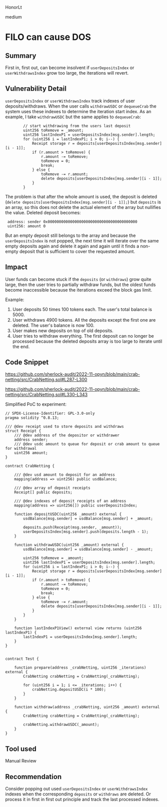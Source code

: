 HonorLt

medium

# FILO can cause DOS

## Summary
First in, first out, can become insolvent if ```userDepositsIndex``` or ```userWithdrawsIndex``` grow too large, the iterations will revert.

## Vulnerability Detail
```userDepositsIndex``` or ```userWithdrawsIndex``` track indexes of user deposits/withdraws. When the user calls ```withdrawUSDC``` or ```dequeueCrab``` the system uses these indexes to determine the iteration start index. As an example, I take ```withdrawUSDC``` but the same applies to ```dequeueCrab```:
```solidity
        // start withdrawing from the users last deposit
        uint256 toRemove = _amount;
        uint256 lastIndexP1 = userDepositsIndex[msg.sender].length;
        for (uint256 i = lastIndexP1; i > 0; i--) {
            Receipt storage r = deposits[userDepositsIndex[msg.sender][i - 1]];
            if (r.amount > toRemove) {
                r.amount -= toRemove;
                toRemove = 0;
                break;
            } else {
                toRemove -= r.amount;
                delete deposits[userDepositsIndex[msg.sender][i - 1]];
            }
        }
```

The problem is that after the whole amount is used, the deposit is deleted (```delete deposits[userDepositsIndex[msg.sender][i - 1]];```) but ```deposits``` is an array, so this does not delete the actual element of the array but nullifies the value. Deleted deposit becomes:
```solidity
 address: sender 0x0000000000000000000000000000000000000000
 uint256: amount 0
```
But an empty deposit still belongs to the array and because the ```userDepositsIndex``` is not popped, the next time it will iterate over the same empty deposits again and delete it again and again until it finds a non-empty deposit that is sufficient to cover the requested amount.

## Impact
User funds can become stuck if the ```deposits``` (or ```withdraws```) grow quite large, then the user tries to partially withdraw funds, but the oldest funds become inaccessible because the iterations exceed the block gas limit.

Example:
1) User deposits 50 times 100 tokens each. The user's total balance is 5000.
2) User withdraws 4900 tokens. All the deposits except the first one are deleted. The user's balance is now 100.
3) User makes new deposits on top of old deposits.
4) User tries to withdraw everything. The first deposit can no longer be processed because the deleted deposits array is too large to iterate until the end.

## Code Snippet

https://github.com/sherlock-audit/2022-11-opyn/blob/main/crab-netting/src/CrabNetting.sol#L287-L300

https://github.com/sherlock-audit/2022-11-opyn/blob/main/crab-netting/src/CrabNetting.sol#L330-L343

Simplified PoC to experiment:
```solidity
// SPDX-License-Identifier: GPL-3.0-only
pragma solidity ^0.8.13;

/// @dev receipt used to store deposits and withdraws
struct Receipt {
    /// @dev address of the depositor or withdrawer
    address sender;
    /// @dev usdc amount to queue for deposit or crab amount to queue for withdrawal
    uint256 amount;
}

contract CrabNetting {

    /// @dev usd amount to deposit for an address
    mapping(address => uint256) public usdBalance;

    /// @dev array of deposit receipts
    Receipt[] public deposits;

    /// @dev indexes of deposit receipts of an address
    mapping(address => uint256[]) public userDepositsIndex;

    function depositUSDC(uint256 _amount) external {
        usdBalance[msg.sender] = usdBalance[msg.sender] + _amount;

        deposits.push(Receipt(msg.sender, _amount));
        userDepositsIndex[msg.sender].push(deposits.length - 1);
    }

    function withdrawUSDC(uint256 _amount) external {
        usdBalance[msg.sender] = usdBalance[msg.sender] - _amount;

        uint256 toRemove = _amount;
        uint256 lastIndexP1 = userDepositsIndex[msg.sender].length;
        for (uint256 i = lastIndexP1; i > 0; i--) {
            Receipt storage r = deposits[userDepositsIndex[msg.sender][i - 1]];
            if (r.amount > toRemove) {
                r.amount -= toRemove;
                toRemove = 0;
                break;
            } else {
                toRemove -= r.amount;
                delete deposits[userDepositsIndex[msg.sender][i - 1]];
            }
        }
    }

    function lastIndexP1View() external view returns (uint256 lastIndexP1) {
        lastIndexP1 = userDepositsIndex[msg.sender].length;
    }
}


contract Test {

    function prepare(address _crabNetting, uint256 _iterations) external {
        CrabNetting crabNetting = CrabNetting(_crabNetting);

        for (uint256 i = 1; i <= _iterations; i++) {
            crabNetting.depositUSDC(i * 100);
        }
    }

    function withdraw(address _crabNetting, uint256 _amount) external {
        CrabNetting crabNetting = CrabNetting(_crabNetting);

        crabNetting.withdrawUSDC(_amount);
    }
}
```

## Tool used

Manual Review

## Recommendation
Consider popping out used ```userDepositsIndex``` or ```userWithdrawsIndex``` indexes when the corresponding ```deposits``` or ```withdraws``` are deleted. Or process it in first in first out principle and track the last processed indexes.